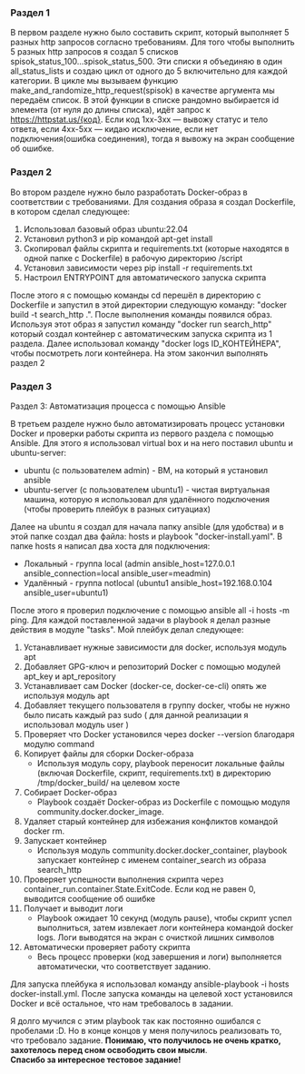 ### Раздел 1
В первом разделе нужно было составить скрипт, который выполняет 5 разных http запросов согласно требованиям. Для того чтобы выполнить 5 разных http запросов я создал 5 списков spisok_status_100...spisok_status_500. Эти списки я объединяю в один all_status_lists и создаю цикл от одного до 5 включительно для каждой категории. В цикле мы вызываем функцию make_and_randomize_http_request(spisok) в качестве аргумента мы передаём список. В этой функции в списке рандомно выбирается id элемента (от нуля до длины списка), идёт запрос к https://httpstat.us/{код}. Если код 1xx-3xx — вывожу статус и тело ответа, если 4xx-5xx — кидаю исключение, если нет подключения(ошибка соединения), тогда я вывожу на экран сообщение об ошибке.

### Раздел 2
Во втором разделе нужно было разработать Docker-образ в соответствии с требованиями. Для создания образа я создал Dockerfile, в котором сделал следующее: 

1) Использовал базовый образ ubuntu:22.04
2) Установил python3 и pip командой apt-get install
3) Скопировал файлы скрипта и requirements.txt (которые находятся в одной папке с Dockerfile) в рабочую директорию /script
4) Установил зависимости через pip install -r requirements.txt
5) Настроил ENTRYPOINT для автоматического запуска скрипта

После этого я с помощью команды cd перешёл в директорию с Dockerfile и запустил в этой директории следующую команду: "docker build -t search_http .". После выполнения команды появился образ. Используя этот образ я запустил команду "docker run search_http" который создал контейнер с автоматическим запуска скрипта из 1 раздела. Далее использовал команду "docker logs ID_КОНТЕЙНЕРА", чтобы посмотреть логи контейнера. На этом закончил выполнять раздел 2

### Раздел 3
Раздел 3: Автоматизация процесса с помощью Ansible

В третьем разделе нужно было автоматизировать процесс установки Docker и проверки работы скрипта из первого раздела с помощью Ansible. Для этого я использовал virtual box и на него поставил ubuntu и ubuntu-server:

- ubuntu (с пользователем admin) - ВМ, на который я установил ansible
- ubuntu-server (с пользователем ubuntu1) - чистая виртуальная машина, которую я использовал для удалённого подключения (чтобы проверить плейбук в разных ситуациах)

Далее на ubuntu я создал для начала папку ansible (для удобства) и в этой папке создал два файла: hosts и playbook "docker-install.yaml". В папке hosts я написал два хоста для подключения:

- Локальный - группа local (admin ansible_host=127.0.0.1 ansible_connection=local ansible_user=meadmin)
- Удалённый - группа notlocal (ubuntu1 ansible_host=192.168.0.104 ansible_user=ubuntu1)

После этого я проверил подключение с помощью ansible all -i hosts -m ping.
Для каждой поставленной задачи в playbook я делал разные действия в модуле "tasks". Мой плейбук делал следующее:

1) Устанавливает нужные зависимости для docker, используя модуль apt
2) Добавляет GPG-ключ и репозиторий Docker с помощью модулей apt_key и apt_repository
3) Устанавливает сам Docker (docker-ce, docker-ce-cli) опять же используя модуль apt
4) Добавляет текущего пользователя в группу docker, чтобы не нужно было писать каждый раз sudo ( для данной реализации я использовал модуль user )
5) Проверяет что Docker установился через docker --version благодаря модулю command
6) Копирует файлы для сборки Docker-образа
    - Используя модуль copy, playbook переносит локальные файлы (включая Dockerfile, скрипт, requirements.txt) в директорию /tmp/docker_build/ на целевом хосте
7) Собирает Docker-образ
    - Playbook создаёт Docker-образ из Dockerfile с помощью модуля community.docker.docker_image.
8) Удаляет старый контейнер для избежания конфликтов командой docker rm.
9) Запускает контейнер 
    - Используя модуль community.docker.docker_container, playbook запускает контейнер с именем container_search из образа search_http
10) Проверяет успешности выполнения скрипта через container_run.container.State.ExitCode. Если код не равен 0, выводится сообщение об ошибке
11) Получает и выводит логи
    - Playbook ожидает 10 секунд (модуль pause), чтобы скрипт успел выполниться, затем извлекает логи контейнера командой docker logs. Логи выводятся на экран с очисткой лишних символов
12) Автоматически проверяет работу скрипта
    - Весь процесс проверки (код завершения и логи) выполняется автоматически, что соответствует заданию.

Для запуска плейбука я использовал команду ansible-playbook -i hosts docker-install.yml. После запуска команды на целевой хост установился Docker и всё остальное, что нам требовалось в задании.

Я долго мучился с этим playbook так как постоянно ошибался с пробелами :D. Но в конце концов у меня получилось реализовать то, что требовало задание. **Понимаю, что получилось не очень кратко, захотелось перед сном освободить свои мысли**.  
**Спасибо за интересное тестовое задание!** 


